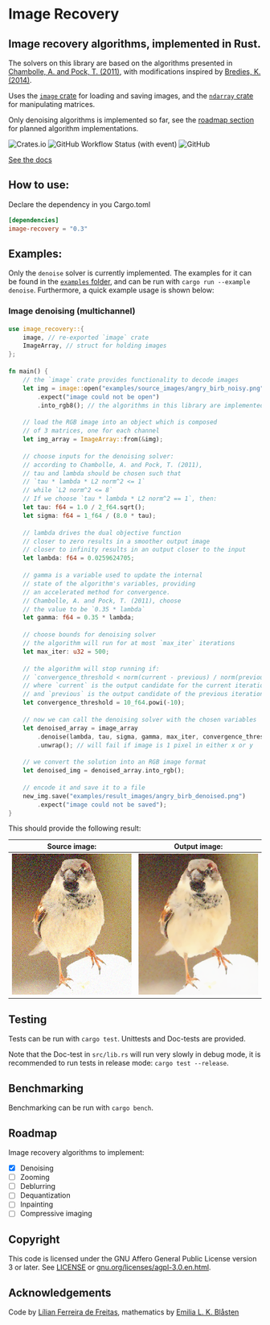 # Image Recovery

## Image recovery algorithms, implemented in Rust.

The solvers on this library are based on the algorithms presented in [Chambolle, A. and Pock, T. (2011)](https://link.springer.com/article/10.1007/s10851-010-0251-1), with modifications inspired by [Bredies, K. (2014)](https://link.springer.com/chapter/10.1007/978-3-642-54774-4_3).

Uses the [`image` crate](https://docs.rs/image/latest/image/) for loading and saving images, and the [`ndarray` crate](https://docs.rs/ndarray/latest/ndarray/index.html) for manipulating matrices.

Only denoising algorithms is implemented so far, see the [roadmap section](#roadmap) for planned algorithm implementations.

![Crates.io](https://img.shields.io/crates/v/image-recovery?style=flat-square)
![GitHub Workflow Status (with event)](https://img.shields.io/github/actions/workflow/status/lily-mosquitoes/image-recovery/test.yml?style=flat-square)
![GitHub](https://img.shields.io/github/license/lily-mosquitoes/image-recovery?style=flat-square&color=ff69b4)

[See the docs](https://docs.rs/image-recovery/latest/image-recovery)

## How to use:

Declare the dependency in you Cargo.toml

```toml
[dependencies]
image-recovery = "0.3"
```

## Examples:

Only the `denoise` solver is currently implemented. The examples for it can be found in the [`examples` folder](https://github.com/lily-mosquitoes/image-recovery/tree/main/examples), and can be run with `cargo run --example denoise`. Furthermore, a quick example usage is shown below:

### Image denoising (multichannel)

```rust
use image_recovery::{
    image, // re-exported `image` crate
    ImageArray, // struct for holding images
};

fn main() {
    // the `image` crate provides functionality to decode images
    let img = image::open("examples/source_images/angry_birb_noisy.png")
        .expect("image could not be open")
        .into_rgb8(); // the algorithms in this library are implemented for the Luma and Rgb types

    // load the RGB image into an object which is composed
    // of 3 matrices, one for each channel
    let img_array = ImageArray::from(&img);

    // choose inputs for the denoising solver:
    // according to Chambolle, A. and Pock, T. (2011),
    // tau and lambda should be chosen such that
    // `tau * lambda * L2 norm^2 <= 1`
    // while `L2 norm^2 <= 8`
    // If we choose `tau * lambda * L2 norm^2 == 1`, then:
    let tau: f64 = 1.0 / 2_f64.sqrt();
    let sigma: f64 = 1_f64 / (8.0 * tau);

    // lambda drives the dual objective function
    // closer to zero results in a smoother output image
    // closer to infinity results in an output closer to the input
    let lambda: f64 = 0.0259624705;

    // gamma is a variable used to update the internal
    // state of the algorithm's variables, providing
    // an accelerated method for convergence.
    // Chambolle, A. and Pock, T. (2011), choose
    // the value to be `0.35 * lambda`
    let gamma: f64 = 0.35 * lambda;

    // choose bounds for denoising solver
    // the algorithm will run for at most `max_iter` iterations
    let max_iter: u32 = 500;

    // the algorithm will stop running if:
    // `convergence_threshold < norm(current - previous) / norm(previous)`
    // where `current` is the output candidate for the current iteration,
    // and `previous` is the output candidate of the previous iteration.
    let convergence_threshold = 10_f64.powi(-10);

    // now we can call the denoising solver with the chosen variables
    let denoised_array = image_array
        .denoise(lambda, tau, sigma, gamma, max_iter, convergence_threshold)
        .unwrap(); // will fail if image is 1 pixel in either x or y

    // we convert the solution into an RGB image format
    let denoised_img = denoised_array.into_rgb();

    // encode it and save it to a file
    new_img.save("examples/result_images/angry_birb_denoised.png")
        .expect("image could not be saved");
}
```

This should provide the following result:

Source image: | Output image:
---|---
![source image, noisy](examples/source_images/angry_birb_noisy.png) | ![output image, denoised](examples/result_images/angry_birb_denoised.png)

## Testing

Tests can be run with `cargo test`. Unittests and Doc-tests are provided.

Note that the Doc-test in `src/lib.rs` will run very slowly in debug mode, it is recommended to run tests in release mode: `cargo test --release`.

## Benchmarking

Benchmarking can be run with `cargo bench`.

## Roadmap

Image recovery algorithms to implement:

- [x] Denoising
- [ ] Zooming
- [ ] Deblurring
- [ ] Dequantization
- [ ] Inpainting
- [ ] Compressive imaging

## Copyright

This code is licensed under the GNU Affero General Public License version 3 or later. See [LICENSE](https://github.com/lily-mosquitoes/image-recovery/blob/main/LICENSE) or [gnu.org/licenses/agpl-3.0.en.html](https://gnu.org/licenses/agpl-3.0.en.html).

## Acknowledgements

Code by [Lílian Ferreira de Freitas](https://github.com/lily-mosquitoes),
mathematics by [Emilia L. K. Blåsten](https://orcid.org/0000-0001-6675-6108)
